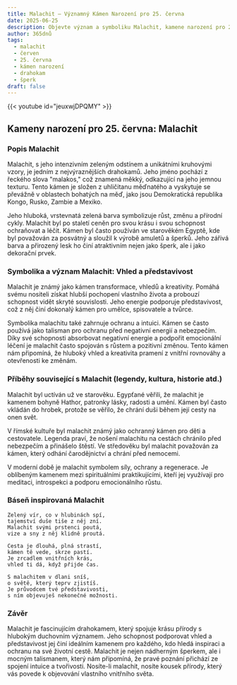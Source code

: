 ```yaml
---
title: Malachit – Významný Kámen Narození pro 25. června
date: 2025-06-25
description: Objevte význam a symboliku Malachit, kamene narození pro 25. června, který symbolizuje Vhled a představivost. Přečtěte si legendy a inspirující příběhy.
author: 365dnů
tags:
  - malachit
  - červen
  - 25. června
  - kámen narození
  - drahokam
  - šperk
draft: false
---
```


{{< youtube id="jeuxwjDPQMY" >}}

## Kameny narození pro 25. června: Malachit

### Popis Malachit

Malachit, s jeho intenzivním zeleným odstínem a unikátními kruhovými vzory, je jedním z nejvýraznějších drahokamů. Jeho jméno pochází z řeckého slova "malakos," což znamená měkký, odkazující na jeho jemnou texturu. Tento kámen je složen z uhličitanu měďnatého a vyskytuje se převážně v oblastech bohatých na měď, jako jsou Demokratická republika Kongo, Rusko, Zambie a Mexiko.

Jeho hluboká, vrstevnatá zelená barva symbolizuje růst, změnu a přírodní cykly. Malachit byl po staletí ceněn pro svou krásu i svou schopnost ochraňovat a léčit. Kámen byl často používán ve starověkém Egyptě, kde byl považován za posvátný a sloužil k výrobě amuletů a šperků. Jeho zářivá barva a přirozený lesk ho činí atraktivním nejen jako šperk, ale i jako dekorační prvek.

### Symbolika a význam Malachit: Vhled a představivost

Malachit je známý jako kámen transformace, vhledů a kreativity. Pomáhá svému nositeli získat hlubší pochopení vlastního života a probouzí schopnost vidět skryté souvislosti. Jeho energie podporuje představivost, což z něj činí dokonalý kámen pro umělce, spisovatele a tvůrce.

Symbolika malachitu také zahrnuje ochranu a intuici. Kámen se často používá jako talisman pro ochranu před negativní energií a nebezpečím. Díky své schopnosti absorbovat negativní energie a podpořit emocionální léčení je malachit často spojován s růstem a pozitivní změnou. Tento kámen nám připomíná, že hluboký vhled a kreativita pramení z vnitřní rovnováhy a otevřenosti ke změnám.

### Příběhy související s Malachit (legendy, kultura, historie atd.)

Malachit byl uctíván už ve starověku. Egypťané věřili, že malachit je kamenem bohyně Hathor, patronky lásky, radosti a umění. Kámen byl často vkládán do hrobek, protože se věřilo, že chrání duši během její cesty na onen svět.

V římské kultuře byl malachit známý jako ochranný kámen pro děti a cestovatele. Legenda praví, že nošení malachitu na cestách chránilo před nebezpečím a přinášelo štěstí. Ve středověku byl malachit považován za kámen, který odhání čarodějnictví a chrání před nemocemi.

V moderní době je malachit symbolem síly, ochrany a regenerace. Je oblíbeným kamenem mezi spirituálními praktikujícími, kteří jej využívají pro meditaci, introspekci a podporu emocionálního růstu.

### Báseň inspirovaná Malachit

```
Zelený vír, co v hlubinách spí,  
tajemství duše tiše z něj zní.  
Malachit svými prstenci poutá,  
vize a sny z něj klidně proutá.

Cesta je dlouhá, plná strastí,  
kámen tě vede, skrze pastí.  
Je zrcadlem vnitřních krás,  
vhled ti dá, když přijde čas.

S malachitem v dlani sníš,  
o světě, který teprv zjistíš.  
Je průvodcem tvé představivosti,  
s ním objevuješ nekonečné možnosti.
```

### Závěr

Malachit je fascinujícím drahokamem, který spojuje krásu přírody s hlubokým duchovním významem. Jeho schopnost podporovat vhled a představivost jej činí ideálním kamenem pro každého, kdo hledá inspiraci a ochranu na své životní cestě. Malachit je nejen nádherným šperkem, ale i mocným talismanem, který nám připomíná, že pravé poznání přichází ze spojení intuice a tvořivosti. Nosíte-li malachit, nosíte kousek přírody, který vás povede k objevování vlastního vnitřního světa.